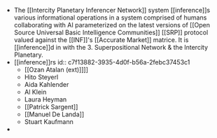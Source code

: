 - The [[Intercity Planetary Inferencer Network]] system [[inference]]s various informational operations in a system comprised of humans collaborating with AI parameterized on the latest versions of [[Open Source Universal Basic Intelligence Communities]] [[SRP]] protocol valued against the [[INF]]'s [[Accurate Market]] matrice. It is [[inference]]d in with the 3. Superpositional Network & the Intercity Planetary.
- [[inference]]rs
  id:: c7f13882-3935-4d0f-b56a-2febc37453c1
	- [[Ozan Atalan (ext)]]]]
	- Hito Steyerl
	- Aida Kahlender
	- Al Klein
	- Laura Heyman
	- [[Patrick Sargent]]
	- [[Manuel De Landa]]
	- Stuart Kaufmann
-
